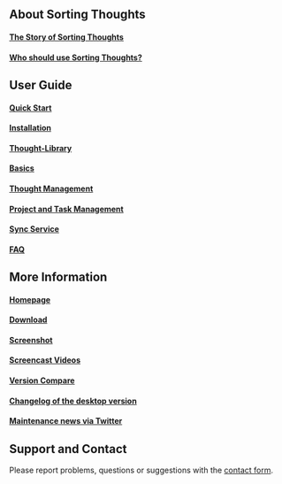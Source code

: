 ## About Sorting Thoughts
#### [The Story of Sorting Thoughts](ueber_sortingthoughts.md)
#### [Who should use Sorting Thoughts?](anwendungen_sortingthoughts.md)

## User Guide
#### [Quick Start](schnelleinstieg.md)
#### [Installation](installation.md)
#### [Thought-Library](/handbuch/gedanken_bibliothek.md)
#### [Basics](/handbuch/grundlagen.md)
#### [Thought Management](/handbuch/gedanken_verwalten.md)
#### [Project and Task Management](/handbuch/projekte_und_aufgaben.md)
#### [Sync Service](sync_service.md)
#### [FAQ](fragen_und_antworten.md)

## More Information
#### [Homepage](https://www.sortingthoughts.de/blog/de/)
#### [Download](https://www.sortingthoughts.de/blog/de/download/)
#### [Screenshot](https://www.sortingthoughts.de/blog/de/screenshots/)
#### [Screencast Videos](https://www.youtube.com/user/SortingThoughts)
#### [Version Compare](versionsvergleich.md)
#### [Changelog of the desktop version](versionsaenderungen.md)
#### [Maintenance news via Twitter](https://twitter.com/sortedThoughts)

## Support and Contact
Please report problems, questions or suggestions with the [contact form](https://www.sortingthoughts.de/blog/report-a-bug/).
